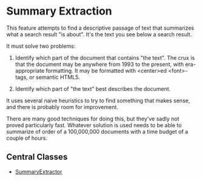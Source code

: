 # Summary Extraction

This feature attempts to find a descriptive passage of text that summarizes
what a search result "is about". It's the text you see below a search result.

It must solve two problems:

1.  Identify which part of the document that contains "the text".
The crux is that the document may be anywhere from 1993 to the present, with era-appropriate 
formatting. It may be formatted with &lt;center&gt;ed  &lt;font&gt;-tags, or semantic HTML5. 

2. Identify which part of "the text" best describes the document. 

It uses several naive heuristics to try to find something that makes sense,
and there is probably room for improvement. 

There are many good techniques for doing this, but they've sadly not proved 
particularly fast. Whatever solution is used needs to be able to summarize of
order of a 100,000,000 documents with a time budget of a couple of hours.


## Central Classes

* [SummaryExtractor](src/main/java/nu/marginalia/summary/SummaryExtractor.java)

